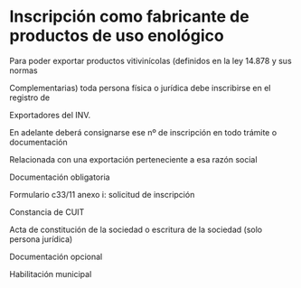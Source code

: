 # Inscripción como fabricante de productos de uso enológico

Para poder exportar productos vitivinícolas (definidos en la ley 14.878 y sus normas

Complementarias) toda persona física o jurídica debe inscribirse en el registro de

Exportadores del INV.

En adelante deberá consignarse ese nº de inscripción en todo trámite o documentación

Relacionada con una exportación perteneciente a esa razón social

Documentación obligatoria

Formulario c33/11 anexo i: solicitud de inscripción

Constancia de CUIT

Acta de constitución de la sociedad o escritura de la sociedad (solo persona jurídica)

Documentación opcional

Habilitación municipal